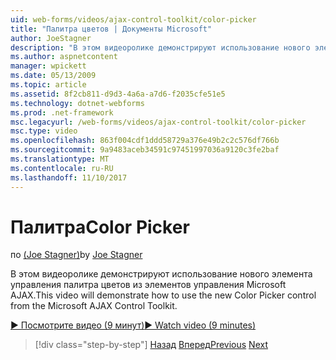 ```yaml
---
uid: web-forms/videos/ajax-control-toolkit/color-picker
title: "Палитра цветов | Документы Microsoft"
author: JoeStagner
description: "В этом видеоролике демонстрируют использование нового элемента управления палитра цветов из элементов управления Microsoft AJAX."
ms.author: aspnetcontent
manager: wpickett
ms.date: 05/13/2009
ms.topic: article
ms.assetid: 8f2cb811-d9d3-4a6a-a7d6-f2035cfe51e5
ms.technology: dotnet-webforms
ms.prod: .net-framework
msc.legacyurl: /web-forms/videos/ajax-control-toolkit/color-picker
msc.type: video
ms.openlocfilehash: 863f004cdf1ddd58729a376e49b2c2c576df766b
ms.sourcegitcommit: 9a9483aceb34591c97451997036a9120c3fe2baf
ms.translationtype: MT
ms.contentlocale: ru-RU
ms.lasthandoff: 11/10/2017
---
```

<a name="color-picker"></a><span data-ttu-id="18aef-103">Палитра</span><span class="sxs-lookup"><span data-stu-id="18aef-103">Color Picker</span></span>
====================
<span data-ttu-id="18aef-104">по [(Joe Stagner)](https://github.com/JoeStagner)</span><span class="sxs-lookup"><span data-stu-id="18aef-104">by [Joe Stagner](https://github.com/JoeStagner)</span></span>

<span data-ttu-id="18aef-105">В этом видеоролике демонстрируют использование нового элемента управления палитра цветов из элементов управления Microsoft AJAX.</span><span class="sxs-lookup"><span data-stu-id="18aef-105">This video will demonstrate how to use the new Color Picker control from the Microsoft AJAX Control Toolkit.</span></span>

[<span data-ttu-id="18aef-106">&#9654; Посмотрите видео (9 минут)</span><span class="sxs-lookup"><span data-stu-id="18aef-106">&#9654; Watch video (9 minutes)</span></span>](https://channel9.msdn.com/Blogs/ASP-NET-Site-Videos/color-picker)

>[!div class="step-by-step"]
<span data-ttu-id="18aef-107">[Назад](control-extenders.md)
[Вперед](combo-box.md)</span><span class="sxs-lookup"><span data-stu-id="18aef-107">[Previous](control-extenders.md)
[Next](combo-box.md)</span></span>
